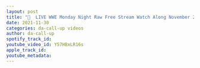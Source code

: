 ```yaml
---
layout: post
title: "🔴  LIVE WWE Monday Night Raw Free Stream Watch Along November 29 2021"
date: 2021-11-30
categories: da-call-up videos
author: da-call-up
spotify_track_id: 
youtube_video_id: Y57HBxLR16s
apple_track_id: 
youtube_metadata: 
---
```

